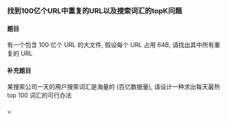 ### 找到100亿个URL中重复的URL以及搜索词汇的topK问题

#### 题目
有一个包含 100 亿个 URL 的大文件, 假设每个 URL 占用 64B, 请找出其中所有重复的 URL

#### 补充题目
某搜索公司一天的用户搜索词汇是海量的 (百亿数据量), 请设计一种求出每天最热 top 100 词汇的可行办法

####
:star:
